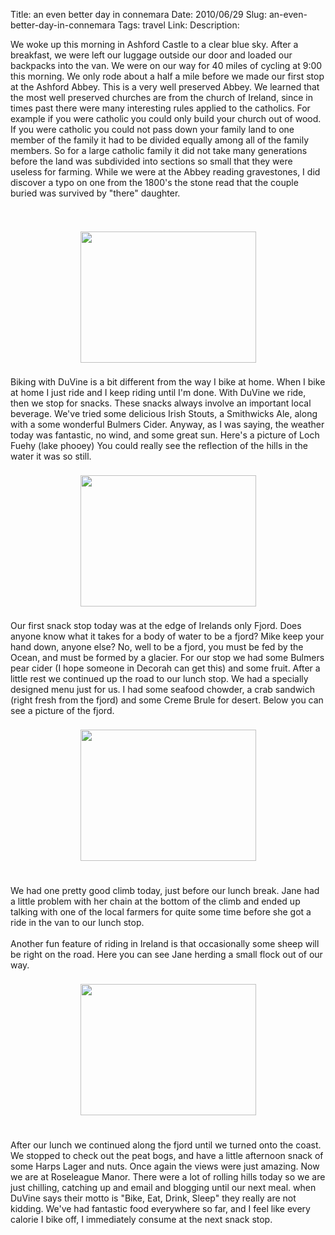 Title: an even better day in connemara
Date: 2010/06/29
Slug: an-even-better-day-in-connemara
Tags: travel
Link: 
Description: 


We woke up this morning in Ashford Castle to a clear blue sky.  After a breakfast, we were left our luggage outside our door and loaded our backpacks into the van.  We were on our way for 40 miles of cycling at 9:00 this morning.  We only rode about a half a mile before we made our first stop at the Ashford Abbey.  This is a very well preserved Abbey.  We learned that the most well preserved churches are from the church of Ireland, since in times past there were many interesting rules applied to the catholics.  For example if you were catholic you could only build your church out of wood.  If you were catholic you could not pass down your family land to one member of the family it had to be divided equally among all of the family members.  So for a large catholic family it did not take many generations before the land was subdivided into sections so small that they were useless for farming.  While we were at the Abbey reading gravestones,  I did discover a typo on one from the 1800's  the stone read that the couple buried was survived by "there" daughter.<br /><br /><br /><center><a href='http://blogpress.w18.net/photos/10/06/29/1060.jpg'><img src='http://blogpress.w18.net/photos/10/06/29/s_1060.jpg' border='0' width='281' height='210' style='margin:5px'></a></center><br />Biking with DuVine is a bit different from the way I bike at home.  When I bike at home I just ride and I keep riding until I'm done.  With DuVine we ride, then we stop for snacks.  These snacks always involve an important local beverage.  We've tried some delicious Irish Stouts, a Smithwicks Ale, along with a some wonderful Bulmers Cider.   Anyway, as I was saying, the weather today was fantastic, no wind, and some great sun.  Here's a picture of Loch Fuehy (lake phooey) You could really see the reflection of the hills in the water it was so still.  <br /><br /><center><a href='http://blogpress.w18.net/photos/10/06/29/1061.jpg'><img src='http://blogpress.w18.net/photos/10/06/29/s_1061.jpg' border='0' width='281' height='210' style='margin:5px'></a></center><br />Our first snack stop today was at the edge of Irelands only Fjord.  Does anyone know what it takes for a body of water to be a fjord?  Mike keep your hand down, anyone else?  No, well to be a fjord, you must be fed by the Ocean, and must be formed by a glacier.  For our stop we had some Bulmers pear cider (I hope someone in Decorah can get this) and some fruit.  After a little rest we continued up the road to our lunch stop.  We had a specially designed menu just for us.  I had some seafood chowder, a crab sandwich (right fresh from the fjord) and some Creme Brule for desert.  Below you can see a picture of the fjord.<br /><br /><center><a href='http://blogpress.w18.net/photos/10/06/29/1062.jpg'><img src='http://blogpress.w18.net/photos/10/06/29/s_1062.jpg' border='0' width='281' height='210' style='margin:5px'></a></center><br /><br />We had one pretty good climb today, just before our lunch break.  Jane had a little problem with her chain at the bottom of the climb and ended up talking with one of the local farmers for quite some time before she got a ride in the van to our lunch stop.<br /><br />Another fun feature of riding in Ireland is that occasionally some sheep will be right on the road.  Here you can see Jane herding a small flock out of our way.<br /><br /><center><a href='http://blogpress.w18.net/photos/10/06/29/1063.jpg'><img src='http://blogpress.w18.net/photos/10/06/29/s_1063.jpg' border='0' width='281' height='210' style='margin:5px'></a></center><br /><br />After our lunch we continued along the fjord until we turned onto the coast.  We stopped to check out the peat bogs, and have a little afternoon snack of some Harps Lager and nuts.  Once again the views were just amazing.  Now we are at Roseleague Manor.  There were a lot of rolling hills today so we are just chilling, catching up and email and blogging until our next meal.  when DuVine says their motto is "Bike, Eat, Drink, Sleep" they really are not kidding.  We've had fantastic food everywhere so far, and I feel like every calorie I bike off, I immediately consume at the next snack stop.<br /><div class="blogger-post-footer"><img width='1' height='1' src='https://blogger.googleusercontent.com/tracker/2759017781463016019-2131677003684979934?l=blog.bonelakesoftware.com' alt='' /></div>
